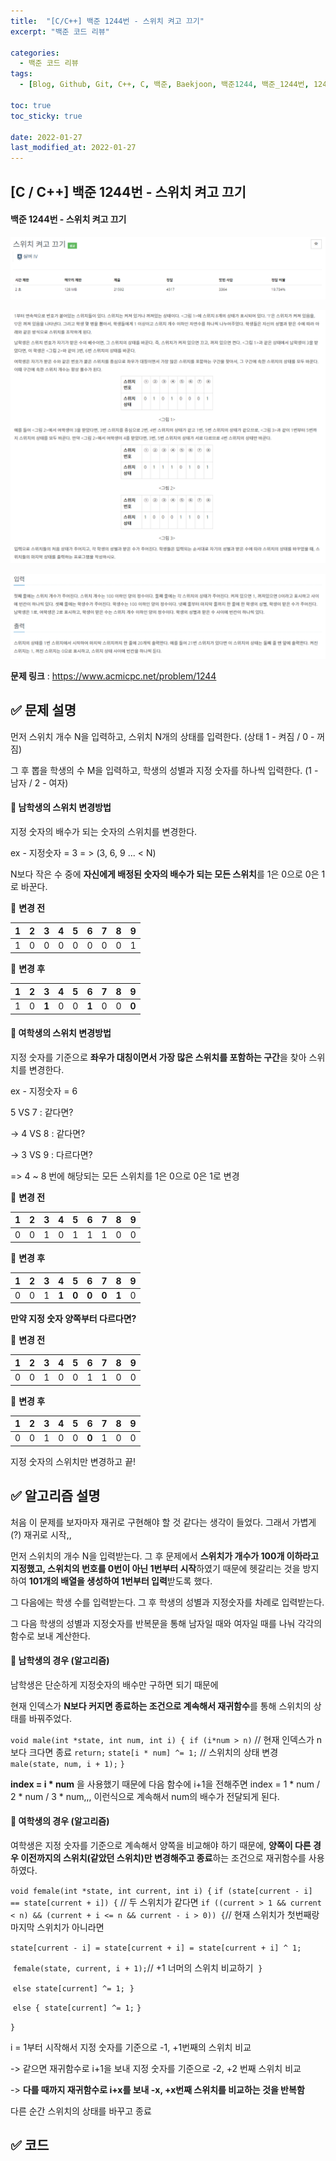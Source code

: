 ```yaml
---
title:  "[C/C++] 백준 1244번 - 스위치 켜고 끄기"
excerpt: "백준 코드 리뷰"

categories:
  - 백준 코드 리뷰
tags:
  - [Blog, Github, Git, C++, C, 백준, Baekjoon, 백준1244, 백준_1244번, 1244번, c++_1244, 1244_c++, c_1244]

toc: true
toc_sticky: true

date: 2022-01-27
last_modified_at: 2022-01-27
---
```


## [C / C++] 백준 1244번 - 스위치 켜고 끄기

#### 백준 1244번 - 스위치 켜고 끄기

![1244-0](https://github.com/2hyunjinn/2hyunjinn.github.io/blob/master/images/2022-01-27-1244-posting/1244-0.PNG?raw=true)

![1244-1](https://github.com/2hyunjinn/2hyunjinn.github.io/blob/master/images/2022-01-27-1244-posting/1244-1.PNG?raw=true)

![1244-2](https://github.com/2hyunjinn/2hyunjinn.github.io/blob/master/images/2022-01-27-1244-posting/1244-2.PNG?raw=true)



**문제 링크** : <https://www.acmicpc.net/problem/1244>



## ✅ 문제 설명

먼저 스위치 개수 N을 입력하고, 스위치 N개의 상태를 입력한다. (상태  1 - 켜짐 / 0 - 꺼짐)

그 후 뽑을 학생의 수 M을 입력하고, 학생의 성별과 지정 숫자를 하나씩 입력한다. (1 - 남자 / 2 - 여자)



#### 🌈 남학생의 스위치 변경방법

지정 숫자의 배수가 되는 숫자의 스위치를 변경한다.

ex - 지정숫자 = 3  = > (3, 6, 9 ... < N)

N보다 작은 수 중에 **자신에게 배정된 숫자의 배수가 되는 모든 스위치**를 1은 0으로 0은 1로 바꾼다.

🔽 **변경 전**

| **1** | **2** | **3** | **4** | **5** | **6** | **7** | **8** | **9** |
| :---: | :---: | :---: | :---: | :---: | :---: | :---: | :---: | :---: |
|   1   |   0   |   0   |   0   |   0   |   0   |   0   |   0   |   1   |

🔽 **변경 후**

| **1** | **2** | **3** | **4** | **5** | **6** | **7** | **8** | **9** |
| :---: | :---: | :---: | :---: | :---: | :---: | :---: | :---: | :---: |
|   1   |   0   | **1** |   0   |   0   | **1** |   0   |   0   | **0** |



#### 🌈 여학생의 스위치 변경방법

지정 숫자를 기준으로 **좌우가 대칭이면서 가장 많은 스위치를 포함하는 구간**을 찾아 스위치를 변경한다.



ex - 지정숫자 = 6

5 VS 7 : 같다면? 

-> 4 VS 8 : 같다면? 

-> 3 VS 9 : 다르다면? 

=> 4 ~ 8 번에 해당되는 모든 스위치를 1은 0으로 0은 1로 변경



🔽 **변경 전**

| **1** | **2** | **3** | **4** | **5** | **6** | **7** | **8** | **9** |
| :---: | :---: | :---: | :---: | :---: | :---: | :---: | :---: | :---: |
|   0   |   0   |   1   |   0   |   1   |   1   |   1   |   0   |   0   |

🔽 **변경 후**

| **1** | **2** | **3** | **4** | **5** | **6** | **7** | **8** | **9** |
| :---: | :---: | :---: | :---: | :---: | :---: | :---: | :---: | :---: |
|   0   |   0   |   1   | **1** | **0** | **0** | **0** | **1** |   0   |



**만약 지정 숫자 양쪽부터 다르다면?**

🔽 **변경 전**

| **1** | **2** | **3** | **4** | **5** | **6** | **7** | **8** | **9** |
| :---: | :---: | :---: | :---: | :---: | :---: | :---: | :---: | :---: |
|   0   |   0   |   1   |   0   |   0   |   1   |   1   |   0   |   0   |

🔽 **변경 후**

| **1** | **2** | **3** | **4** | **5** | **6** | **7** | **8** | **9** |
| :---: | :---: | :---: | :---: | :---: | :---: | :---: | :---: | :---: |
|   0   |   0   |   1   |   0   |   0   | **0** |   1   |   0   |   0   |

지정 숫자의 스위치만 변경하고 끝!



## ✅ 알고리즘 설명

처음 이 문제를 보자마자 재귀로 구현해야 할 것 같다는 생각이 들었다. 그래서 가볍게(?) 재귀로 시작,,

먼저 스위치의 개수 N을 입력받는다. 그 후 문제에서 **스위치가 개수가 100개 이하라고 지정했고, 스위치의 번호를 0번이 아닌 1번부터 시작**하였기 때문에 헷갈리는 것을 방지하여 **101개의 배열을 생성하여 1번부터 입력**받도록 했다.

그 다음에는 학생 수를 입력받는다. 그 후 학생의 성별과 지정숫자를 차례로 입력받는다.

그 다음 학생의 성별과 지정숫자를 반복문을 통해 남자일 때와 여자일 때를 나눠 각각의 함수로 보내 계산한다.

#### 🌈 남학생의 경우 (알고리즘)

남학생은 단순하게 지정숫자의 배수만 구하면 되기 때문에

현재 인덱스가 **N보다 커지면 종료하는 조건으로 계속해서 재귀함수**를 통해 스위치의 상태를 바꿔주었다.

`void male(int *state, int num, int i) {
	if (i*num > n)` // 현재 인덱스가 n보다 크다면 종료
		`return;`
	`state[i * num] ^= 1;` // 스위치의 상태 변경
	`male(state, num, i + 1);`
`}`

**index = i * num** 을 사용했기 때문에 다음 함수에 i+1을 전해주면 index = 1 * num / 2 * num / 3 * num,,, 이런식으로 계속해서 num의 배수가 전달되게 된다.



#### 🌈 여학생의 경우 (알고리즘)

여학생은 지정 숫자를 기준으로 계속해서 양쪽을 비교해야 하기 때문에, **양쪽이 다른 경우 이전까지의 스위치(같았던 스위치)만 변경해주고 종료**하는 조건으로 재귀함수를 사용하였다.

`void female(int *state, int current, int i) {`
	`if (state[current - i] == state[current + i]) {` // 두 스위치가 같다면
		`if ((current > 1 && current < n) && (current + i <= n && current - i > 0)) {`// 현재 스위치가 첫번째랑 마지막 스위치가 아니라면

​			`state[current - i] = state[current + i] = state[current + i] ^ 1;`

​			`female(state, current, i + 1);`// +1 너머의 스위치 비교하기
​		`}`

​		`else state[current] ^= 1;`
​	`}`

​	`else {`
​		`state[current] ^= 1;`
​	`}`

`}`

i = 1부터 시작해서 지정 숫자를 기준으로 -1, +1번째의 스위치 비교

-> 같으면 재귀함수로 i+1을 보내 지정 숫자를 기준으로 -2, +2 번째 스위치 비교

-> **다를 때까지 재귀함수로 i+x를 보내 -x, +x번째 스위치를 비교하는 것을 반복함**

다른 순간 스위치의 상태를 바꾸고 종료



## ✅ 코드

<script src="https://gist.github.com/2hyunjinn/d8dda75ea24b6f50dc7015dc4fbead16.js"></script>



